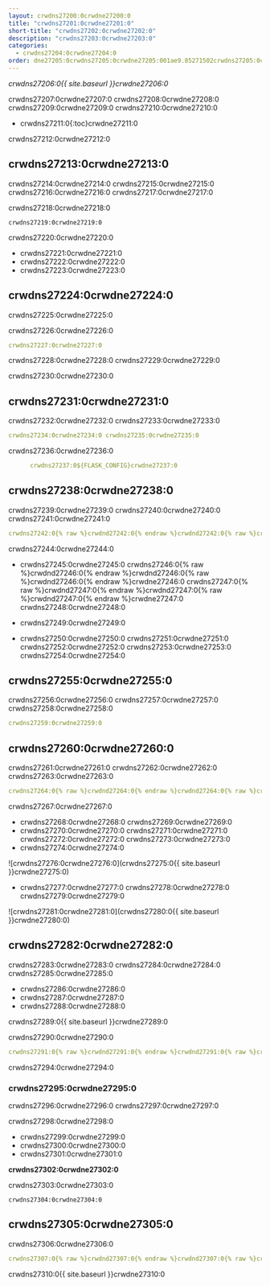 ```yaml
---
layout: crwdns27200:0crwdne27200:0
title: "crwdns27201:0crwdne27201:0"
short-title: "crwdns27202:0crwdne27202:0"
description: "crwdns27203:0crwdne27203:0"
categories:
  - crwdns27204:0crwdne27204:0
order: dne27205:0crwdns27205:0crwdne27205:001ae9.85271502crwdns27205:0crwdne27205:0
---
```

*crwdns27206:0{{ site.baseurl }}crwdne27206:0*

crwdns27207:0crwdne27207:0 crwdns27208:0crwdne27208:0 crwdns27209:0crwdne27209:0 crwdns27210:0crwdne27210:0

- crwdns27211:0{:toc}crwdne27211:0

crwdns27212:0crwdne27212:0

## crwdns27213:0crwdne27213:0

crwdns27214:0crwdne27214:0 crwdns27215:0crwdne27215:0 crwdns27216:0crwdne27216:0 crwdns27217:0crwdne27217:0

crwdns27218:0crwdne27218:0

    crwdns27219:0crwdne27219:0
    

crwdns27220:0crwdne27220:0

- crwdns27221:0crwdne27221:0
- crwdns27222:0crwdne27222:0 
- crwdns27223:0crwdne27223:0

## crwdns27224:0crwdne27224:0

crwdns27225:0crwdne27225:0

crwdns27226:0crwdne27226:0

```yaml
crwdns27227:0crwdne27227:0
```

crwdns27228:0crwdne27228:0 crwdns27229:0crwdne27229:0

crwdns27230:0crwdne27230:0

## crwdns27231:0crwdne27231:0

crwdns27232:0crwdne27232:0 crwdns27233:0crwdne27233:0

```yaml
crwdns27234:0crwdne27234:0 crwdns27235:0crwdne27235:0
```

crwdns27236:0crwdne27236:0

```yaml
      crwdns27237:0${FLASK_CONFIG}crwdne27237:0
```

## crwdns27238:0crwdne27238:0

crwdns27239:0crwdne27239:0 crwdns27240:0crwdne27240:0 crwdns27241:0crwdne27241:0

```yaml
crwdns27242:0{% raw %}crwdnd27242:0{% endraw %}crwdnd27242:0{% raw %}crwdnd27242:0{% endraw %}crwdnd27242:0{% raw %}crwdnd27242:0{% endraw %}crwdnd27242:0{% raw %}crwdnd27242:0{% endraw %}crwdne27242:0 crwdns27243:0{% raw %}crwdnd27243:0{% endraw %}crwdnd27243:0{% raw %}crwdnd27243:0{% endraw %}crwdnd27243:0{% raw %}crwdnd27243:0{% endraw %}crwdnd27243:0{% raw %}crwdnd27243:0{% endraw %}crwdne27243:0
```

crwdns27244:0crwdne27244:0

- crwdns27245:0crwdne27245:0 crwdns27246:0{% raw %}crwdnd27246:0{% endraw %}crwdnd27246:0{% raw %}crwdnd27246:0{% endraw %}crwdne27246:0 crwdns27247:0{% raw %}crwdnd27247:0{% endraw %}crwdnd27247:0{% raw %}crwdnd27247:0{% endraw %}crwdne27247:0 crwdns27248:0crwdne27248:0

- crwdns27249:0crwdne27249:0

- crwdns27250:0crwdne27250:0 crwdns27251:0crwdne27251:0 crwdns27252:0crwdne27252:0 crwdns27253:0crwdne27253:0 crwdns27254:0crwdne27254:0

## crwdns27255:0crwdne27255:0

crwdns27256:0crwdne27256:0 crwdns27257:0crwdne27257:0 crwdns27258:0crwdne27258:0

```yaml
crwdns27259:0crwdne27259:0
```

## crwdns27260:0crwdne27260:0

crwdns27261:0crwdne27261:0 crwdns27262:0crwdne27262:0 crwdns27263:0crwdne27263:0

```yaml
crwdns27264:0{% raw %}crwdnd27264:0{% endraw %}crwdnd27264:0{% raw %}crwdnd27264:0{% endraw %}crwdnd27264:0{% raw %}crwdnd27264:0{% endraw %}crwdnd27264:0{% raw %}crwdnd27264:0{% endraw %}crwdne27264:0 crwdns27265:0{% raw %}crwdnd27265:0{% endraw %}crwdnd27265:0{% raw %}crwdnd27265:0{% endraw %}crwdnd27265:0{% raw %}crwdnd27265:0{% endraw %}crwdnd27265:0{% raw %}crwdnd27265:0{% endraw %}crwdne27265:0 crwdns27266:0crwdne27266:0
```

crwdns27267:0crwdne27267:0

- crwdns27268:0crwdne27268:0 crwdns27269:0crwdne27269:0 
- crwdns27270:0crwdne27270:0 crwdns27271:0crwdne27271:0 crwdns27272:0crwdne27272:0 crwdns27273:0crwdne27273:0
- crwdns27274:0crwdne27274:0

![crwdns27276:0crwdne27276:0](crwdns27275:0{{ site.baseurl }}crwdne27275:0)

- crwdns27277:0crwdne27277:0 crwdns27278:0crwdne27278:0 crwdns27279:0crwdne27279:0

![crwdns27281:0crwdne27281:0](crwdns27280:0{{ site.baseurl }}crwdne27280:0)

## crwdns27282:0crwdne27282:0

crwdns27283:0crwdne27283:0 crwdns27284:0crwdne27284:0 crwdns27285:0crwdne27285:0

- crwdns27286:0crwdne27286:0
- crwdns27287:0crwdne27287:0
- crwdns27288:0crwdne27288:0

crwdns27289:0{{ site.baseurl }}crwdne27289:0

crwdns27290:0crwdne27290:0

```yaml
crwdns27291:0{% raw %}crwdnd27291:0{% endraw %}crwdnd27291:0{% raw %}crwdnd27291:0{% endraw %}crwdnd27291:0{% raw %}crwdnd27291:0{% endraw %}crwdnd27291:0{% raw %}crwdnd27291:0{% endraw %}crwdne27291:0 crwdns27292:0{% raw %}crwdnd27292:0{% endraw %}crwdnd27292:0{% raw %}crwdnd27292:0{% endraw %}crwdnd27292:0{% raw %}crwdnd27292:0{% endraw %}crwdnd27292:0{% raw %}crwdnd27292:0{% endraw %}crwdne27292:0 crwdns27293:0$HEROKU_API_KEYcrwdnd27293:0$HEROKU_APP_NAMEcrwdne27293:0
```

crwdns27294:0crwdne27294:0

### crwdns27295:0crwdne27295:0

crwdns27296:0crwdne27296:0 crwdns27297:0crwdne27297:0

crwdns27298:0crwdne27298:0

- crwdns27299:0crwdne27299:0
- crwdns27300:0crwdne27300:0
- crwdns27301:0crwdne27301:0

**crwdns27302:0crwdne27302:0**

crwdns27303:0crwdne27303:0

    crwdns27304:0crwdne27304:0
    

## crwdns27305:0crwdne27305:0

crwdns27306:0crwdne27306:0

```yaml
crwdns27307:0{% raw %}crwdnd27307:0{% endraw %}crwdnd27307:0{% raw %}crwdnd27307:0{% endraw %}crwdnd27307:0{% raw %}crwdnd27307:0{% endraw %}crwdnd27307:0{% raw %}crwdnd27307:0{% endraw %}crwdne27307:0 crwdns27308:0{% raw %}crwdnd27308:0{% endraw %}crwdnd27308:0{% raw %}crwdnd27308:0{% endraw %}crwdnd27308:0{% raw %}crwdnd27308:0{% endraw %}crwdnd27308:0{% raw %}crwdnd27308:0{% endraw %}crwdne27308:0 crwdns27309:0$HEROKU_API_KEYcrwdnd27309:0$HEROKU_APP_NAMEcrwdne27309:0
```

crwdns27310:0{{ site.baseurl }}crwdne27310:0